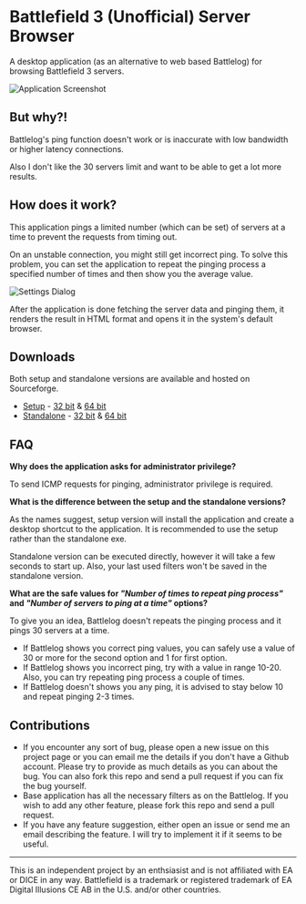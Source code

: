 Battlefield 3 (Unofficial) Server Browser
============================

A desktop application (as an alternative to web based Battlelog) for browsing Battlefield 3 servers.

![Application Screenshot](https://github.com/vivekagr/bf3sb/raw/master/images/app.png "Battlefield 3 Server Browser")


But why?!
----------

Battlelog's ping function doesn't work or is inaccurate with low bandwidth or higher latency connections.

Also I don't like the 30 servers limit and want to be able to get a lot more results.


How does it work?
------------------

This application pings a limited number (which can be set) of servers at a time to prevent the requests from timing out.

On an unstable connection, you might still get incorrect ping.
To solve this problem, you can set the application to repeat the pinging process a specified number of times and then show you 
the average value.

![Settings Dialog](https://github.com/vivekagr/bf3sb/raw/master/images/settings.png "Settings Dialog")

After the application is done fetching the server data and pinging them, it renders the result in HTML format and opens it in the system's default browser.


Downloads
----------

Both setup and standalone versions are available and hosted on Sourceforge.

* [Setup](http://sourceforge.net/projects/bf3sb/files/setup/) - [32 bit](http://sourceforge.net/projects/bf3sb/files/setup/bf3sb_setup_32bit.exe/download) & [64 bit](http://sourceforge.net/projects/bf3sb/files/setup/bf3sb_setup_64bit.exe/download)
* [Standalone](http://sourceforge.net/projects/bf3sb/files/standalone/) - [32 bit](http://sourceforge.net/projects/bf3sb/files/standalone/BF3%20Server%20Browser%20%2832-bit%29.exe/download) & [64 bit](http://sourceforge.net/projects/bf3sb/files/standalone/BF3%20Server%20Browser%20%2864-bit%29.exe/download)

FAQ
----

__Why does the application asks for administrator privilege?__

To send ICMP requests for pinging, administrator privilege is required.

__What is the difference between the setup and the standalone versions?__

As the names suggest, setup version will install the application and create a desktop shortcut to the application. It is recommended to use the setup rather than the standalone exe.

Standalone version can be executed directly, however it will take a few seconds to start up. Also, your last used filters won't be saved in the standalone version.

__What are the safe values for *"Number of times to repeat ping process"* and *"Number of servers to ping at a time"* options?__

To give you an idea, Battlelog doesn't repeats the pinging process and it pings 30 servers at a time.
* If Battlelog shows you correct ping values, you can safely use a value of 30 or more for the second option and 1 for first option.
* If Battlelog shows you incorrect ping, try with a value in range 10-20. Also, you can try repeating ping process a couple of times.
* If Battlelog doesn't shows you any ping, it is advised to stay below 10 and repeat pinging 2-3 times.

Contributions
--------------

* If you encounter any sort of bug, please open a new issue on this project page or you can email me the details if you don't have a Github account. Please try to provide as much details as you can about the bug. You can also fork this repo and send a pull request if you can fix the bug yourself.
* Base application has all the necessary filters as on the Battlelog. If you wish to add any other feature, please fork this repo and send a pull request.
* If you have any feature suggestion, either open an issue or send me an email describing the feature. I will try to implement it if it seems to be useful.

---------------------------------

This is an independent project by an enthsiasist and is not affiliated with EA or DICE in any way. Battlefield is a trademark or registered trademark of EA Digital Illusions CE AB in the U.S. and/or other countries.